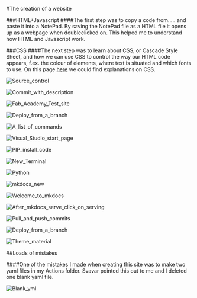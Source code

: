 
#The creation of a website

###HTML+Javascript
####The first step was to copy a code from..... and paste it into a NotePad. By saving the NotePad file as a HTML file it opens up as a webpage when doubleclicked on. This helped me to understand how HTML and Javascript work.

###CSS
####The next step was to learn about CSS, or Cascade Style Sheet, and how we can use CSS to control the way our HTML code appears, f.ex. the colour of elements, where text is situated and which fonts to use. On this page [here](https://www.w3schools.com/css/css_intro.asp) we could find explanations on CSS.

![Source_control](<img/Screenshot 2024-10-04 151818.png>)

![Commit_with_description](<img/Screenshot 2024-10-04 153236.png>)

![Fab_Academy_Test_site](<img/Screenshot 2024-10-04 153554.png>)

![Deploy_from_a_branch](<img/Screenshot 2024-10-04 153636.png>)

![A_list_of_commands](<img/Screenshot 2024-10-05 072552.png>)

![Visual_Studio_start_page](<img/Screenshot 2024-10-05 072815.png>)

![PIP_install_code](<img/Screenshot 2024-10-05 094427.png>)

![New_Terminal](<img/Screenshot 2024-10-05 095331.png>)

![Python](<img/Screenshot 2024-10-05 100154.png>)

![mkdocs_new](<img/Screenshot 2024-10-05 100524.png>)

![Welcome_to_mkdocs](<img/Screenshot 2024-10-05 122626.png>)


![After_mkdocs_serve_click_on_serving](<img/Screenshot 2024-10-05 122940.png>)

![Pull_and_push_commits](<img/Screenshot 2024-10-05 125137.png>)

![Deploy_from_a_branch](<img/Screenshot 2024-10-05 125351.png>)

![Theme_material](<img/Screenshot 2024-10-05 132432.png>)

##Loads of mistakes

####One of the mistakes I made when creating this site was to make two yaml files in my Actions folder. Svavar pointed this out to me and I deleted one blank yaml file.

![Blank_yml](<img/Screenshot 2024-10-05 133423.png>)






